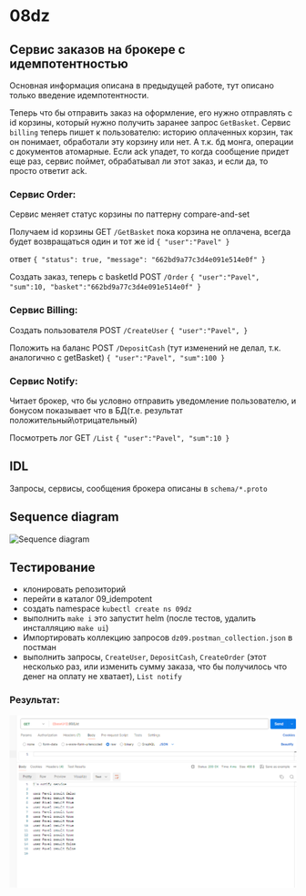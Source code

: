 # 08dz

## Сервис заказов на брокере с идемпотентностью

Основная информация описана в предыдущей работе, тут описано только введение идемпотентности.

Теперь что бы отправить заказ на оформление, его нужно отправлять с id корзины, который нужно получить заранее запрос `GetBasket`.
Сервис `billing` теперь пишет к пользователю: историю оплаченных корзин, так он понимает, обработали эту корзину или нет. А т.к. бд монга, операции с документов атомарные. Если ack упадет, то когда сообщение придет еще раз, сервис поймет, обрабатывал ли этот заказ, и если да, то просто ответит ack.         

### Сервис Order:

Сервис меняет статус корзины по паттерну compare-and-set

Получаем id корзины GET `/GetBasket` пока корзина не оплачена, всегда будет возвращаться один и тот же id
`{
"user":"Pavel"
}`

ответ
`{
"status": true,
"message": "662bd9a77c3d4e091e514e0f"
}
`


Создать заказ, теперь с basketId POST `/Order`
`{
"user":"Pavel",
"sum":10,
"basket":"662bd9a77c3d4e091e514e0f"
}`

### Сервис Billing:

Создать пользователя POST `/CreateUser`
`{
"user":"Pavel",
}`

Положить на баланс POST `/DepositCash` (тут изменений не делал, т.к. аналогично с getBasket)
`{
"user":"Pavel",
"sum":100
}`

### Сервис Notify:

Читает брокер, что бы условно отправить уведомление пользователю, и бонусом показывает что в БД(т.е. результат
положительный\отрицательный)

Посмотреть лог GET `/List`
`{
"user":"Pavel",
"sum":10
}`

## IDL

Запросы, сервисы, сообщения брокера описаны в `schema/*.proto`

## Sequence diagram

![Sequence diagram](https://www.plantuml.com/plantuml/svg/XPJFRjf04CRl-nIZd5e9r3kgK4fIzLALI6qVm0rkQuK0jSqXjn0KvH0aL2ddLdq3OfNW1Z2lCFj6_NPsOUCKcaY9x6_dps-_cNW_IOCuxP-sLN2STcDwrJgDEkjdyrUf7WAYuwWNT59gHErsrFb29R4PjyAufBphfj7dCwLQGHfy2fAGFYPXd1msl60ZeAXl_R0Vqb5mbZJYxWaAYU02dAG4XQhr3K2DZfhlFz2BWpWCqX3b4UJEgdNNhKPymmNVyeGpdkinJtb1l88qroEUSG5veYyWuv0u8_xEDnNI0-Ab7l8S1vc-HewKcFC4yW1P2uVpibfzmDCy-G_cOTZh9b5w42HVjs7-vC9oyL8moortCZ_D8QDPGyWBoHLc_9idjj4C3_VudIbb0v3cfm6u0krM-lonYtF7SITu3-heeNXvYvG2obIVUquBv2WTC_Homnzynxa7p7bc8AvC9Pv2pqljDsN0xHrTyDHxMUW1OX5lW620hICYG9SyAKzukjjmy-FxkINru5kSabxmn9Ip42LwqpihNK-FG2Wl6UTW71AICtDYLa-sSWbF_YZR7EuznlZbitVaoWKXhgJ3jRaYSYxmF1O_jgRfSONs_jq6N0XdbtlA0NbVC0ZPDdqfyKiNZG8vhtQqUEQi7yAG7B8PtGZ-R3pBWJcga1pcW3Kbdw__UPMIxrUrRW5gzEOrzlvjbAGaq1YcyGOW6CoLsGVYUmEWX-Kzb-fRBcJhOv6j8FSJ4sMpTWngF-oqy8Nz2m00)

## Тестирование

- клонировать репозиторий
- перейти в каталог 09_idempotent
- создать namespace `kubectl create ns 09dz`
- выполнить `make i` это запустит helm (после тестов, удалить инсталляцию `make ui`)
- Импортировать коллекцию запросов `dz09.postman_collection.json` в постман
- выполнить запросы, `CreateUser`, `DepositCash`, `CreateOrder` (этот несколько раз, или изменить сумму заказа, что бы
  получилось что денег на оплату не хватает), `List notify`

### Результат:

![](img/img.png)



